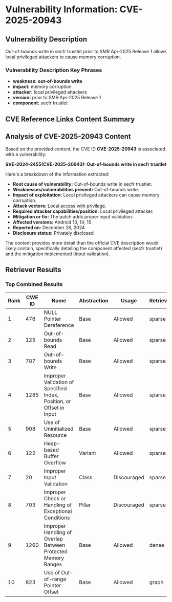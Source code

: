 # Vulnerability Information: CVE-2025-20943

## Vulnerability Description
Out-of-bounds write in secfr trustlet prior to SMR Apr-2025 Release 1 allows local privileged attackers to cause memory corruption.

### Vulnerability Description Key Phrases
- **weakness:** **out-of-bounds write**
- **impact:** memory corruption
- **attacker:** local privileged attackers
- **version:** prior to SMR Apr-2025 Release 1
- **component:** secfr trustlet

## CVE Reference Links Content Summary
## Analysis of CVE-2025-20943 Content

Based on the provided content, the CVE ID **CVE-2025-20943** is associated with a vulnerability:

**SVE-2024-2455(CVE-2025-20943): Out-of-bounds write in secfr trustlet**

Here's a breakdown of the information extracted:

*   **Root cause of vulnerability:** Out-of-bounds write in secfr trustlet.
*   **Weaknesses/vulnerabilities present:** Out-of-bounds write.
*   **Impact of exploitation:** Local privileged attackers can cause memory corruption.
*   **Attack vectors:** Local access with privilege.
*   **Required attacker capabilities/position:** Local privileged attacker.
*   **Mitigation or fix:** The patch adds proper input validation.
*   **Affected versions:** Android 13, 14, 15
*   **Reported on:** December 26, 2024
*   **Disclosure status:** Privately disclosed

The content provides more detail than the official CVE description would likely contain, specifically detailing the component affected (secfr trustlet) and the mitigation implemented (input validation).

## Retriever Results

### Top Combined Results

| Rank | CWE ID | Name | Abstraction | Usage  | Retrievers | Individual Scores |
|------|--------|------|-------------|-------|------------|-------------------|
| 1 | 476 | NULL Pointer Dereference | Base | Allowed | sparse | 0.193 |
| 2 | 125 | Out-of-bounds Read | Base | Allowed | sparse | 0.160 |
| 3 | 787 | Out-of-bounds Write | Base | Allowed | sparse | 0.160 |
| 4 | 1285 | Improper Validation of Specified Index, Position, or Offset in Input | Base | Allowed | sparse | 0.157 |
| 5 | 908 | Use of Uninitialized Resource | Base | Allowed | sparse | 0.153 |
| 6 | 122 | Heap-based Buffer Overflow | Variant | Allowed | sparse | 0.151 |
| 7 | 20 | Improper Input Validation | Class | Discouraged | sparse | 0.151 |
| 8 | 703 | Improper Check or Handling of Exceptional Conditions | Pillar | Discouraged | sparse | 0.148 |
| 9 | 1260 | Improper Handling of Overlap Between Protected Memory Ranges | Base | Allowed | dense | 0.590 |
| 10 | 823 | Use of Out-of-range Pointer Offset | Base | Allowed | graph | 0.003 |

